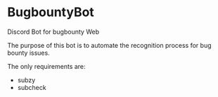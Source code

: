 # BugbountyBot
Discord Bot for bugbounty Web

The purpose of this bot is to automate the recognition process for bug bounty issues.

The only requirements are:
* subzy
* subcheck

